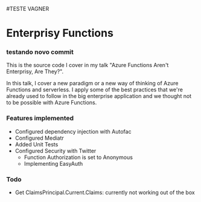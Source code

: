 
#TESTE VAGNER
# Enterprisy Functions
### testando novo commit 
This is the source code I cover in my talk "Azure Functions Aren't Enterprisy, Are They?". 

In this talk, I cover a new paradigm or a new way of thinking of Azure Functions and serverless. I apply some of the best practices that we're already used to follow in the big enterprise application and we thought not to be possible with Azure Functions.

### Features implemented
* Configured dependency injection with Autofac
* Configured Mediatr
* Added Unit Tests
* Configured Security with Twitter
	* Function Authorization is set to Anonymous
	* Implementing EasyAuth

### Todo
* Get ClaimsPrincipal.Current.Claims: currently not working out of the box

